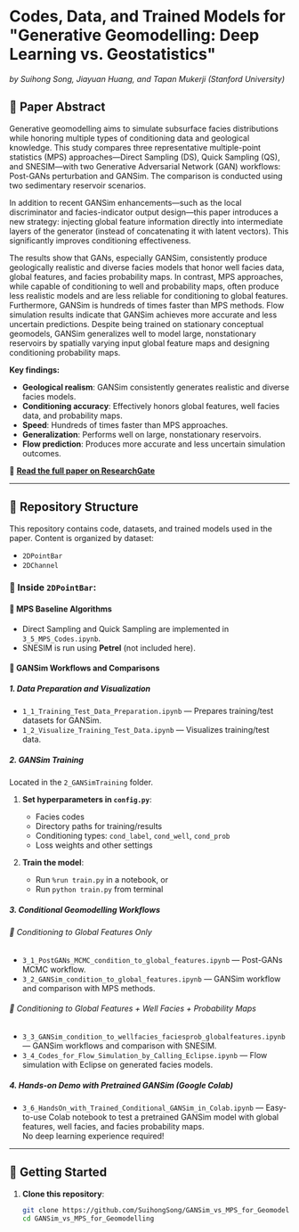 # Codes, Data, and Trained Models for "Generative Geomodelling: Deep Learning vs. Geostatistics"
*by Suihong Song, Jiayuan Huang, and Tapan Mukerji (Stanford University)*

## 📄 Paper Abstract

Generative geomodelling aims to simulate subsurface facies distributions while honoring multiple types of conditioning data and geological knowledge. This study compares three representative multiple-point statistics (MPS) approaches—Direct Sampling (DS), Quick Sampling (QS), and SNESIM—with two Generative Adversarial Network (GAN) workflows: Post-GANs perturbation and GANSim. The comparison is conducted using two sedimentary reservoir scenarios.

In addition to recent GANSim enhancements—such as the local discriminator and facies-indicator output design—this paper introduces a new strategy: injecting global feature information directly into intermediate layers of the generator (instead of concatenating it with latent vectors). This significantly improves conditioning effectiveness.

The results show that GANs, especially GANSim, consistently produce geologically realistic and diverse facies models that honor well facies data, global features, and facies probability maps. In contrast, MPS approaches, while capable of conditioning to well and probability maps, often produce less realistic models and are less reliable for conditioning to global features. Furthermore, GANSim is hundreds of times faster than MPS methods. Flow simulation results indicate that GANSim achieves more accurate and less uncertain predictions. Despite being trained on stationary conceptual geomodels, GANSim generalizes well to model large, nonstationary reservoirs by spatially varying input global feature maps and designing conditioning probability maps.

**Key findings:**
- **Geological realism**: GANSim consistently generates realistic and diverse facies models.
- **Conditioning accuracy**: Effectively honors global features, well facies data, and probability maps.
- **Speed**: Hundreds of times faster than MPS approaches.
- **Generalization**: Performs well on large, nonstationary reservoirs.
- **Flow prediction**: Produces more accurate and less uncertain simulation outcomes.

📎 **[Read the full paper on ResearchGate](https://www.researchgate.net/publication/392870185_Generative_geomodelling_Deep_Learning_vs_Geostatistics)**

---

## 📁 Repository Structure

This repository contains code, datasets, and trained models used in the paper. Content is organized by dataset:
- `2DPointBar`
- `2DChannel`

### 📂 Inside `2DPointBar`:

#### 🔹 MPS Baseline Algorithms
- Direct Sampling and Quick Sampling are implemented in `3_5_MPS_Codes.ipynb`.
- SNESIM is run using **Petrel** (not included here).

#### 🔹 GANSim Workflows and Comparisons

##### 1. **Data Preparation and Visualization**
- `1_1_Training_Test_Data_Preparation.ipynb` — Prepares training/test datasets for GANSim.
- `1_2_Visualize_Training_Test_Data.ipynb` — Visualizes training/test data.

##### 2. **GANSim Training**
Located in the `2_GANSimTraining` folder.

1. **Set hyperparameters in `config.py`**:
   - Facies codes
   - Directory paths for training/results
   - Conditioning types: `cond_label`, `cond_well`, `cond_prob`
   - Loss weights and other settings

2. **Train the model**:
   - Run `%run train.py` in a notebook, or
   - Run `python train.py` from terminal

##### 3. **Conditional Geomodelling Workflows**

###### 📌 *Conditioning to Global Features Only*
- `3_1_PostGANs_MCMC_condition_to_global_features.ipynb` — Post-GANs MCMC workflow.
- `3_2_GANSim_condition_to_global_features.ipynb` — GANSim workflow and comparison with MPS methods.

###### 📌 *Conditioning to Global Features + Well Facies + Probability Maps*
- `3_3_GANSim_condition_to_wellfacies_faciesprob_globalfeatures.ipynb` — GANSim workflows and comparison with SNESIM.
- `3_4_Codes_for_Flow_Simulation_by_Calling_Eclipse.ipynb` — Flow simulation with Eclipse on generated facies models.

##### 4. **Hands-on Demo with Pretrained GANSim (Google Colab)**
- `3_6_HandsOn_with_Trained_Conditional_GANSim_in_Colab.ipynb` — Easy-to-use Colab notebook to test a pretrained GANSim model with global features, well facies, and facies probability maps.  
  No deep learning experience required!

---

## 🚀 Getting Started

1. **Clone this repository**:
   ```bash
   git clone https://github.com/SuihongSong/GANSim_vs_MPS_for_Geomodelling.git
   cd GANSim_vs_MPS_for_Geomodelling
